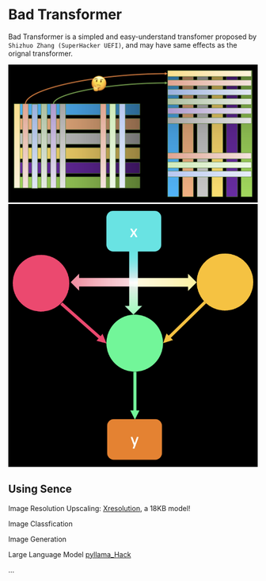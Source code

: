 # Bad Transformer

Bad Transformer is a simpled and easy-understand transfomer proposed by ```Shizhuo Zhang (SuperHacker UEFI)```, and may have same effects as the orignal transformer.

![Figure of Struct](figure_NLP.png)
![Figure of Struct](figure.png)

## Using Sence

Image Resolution Upscaling: [Xresolution](https://github.com/UEFI-code/Xresolution), a 18KB model!

Image Classfication

Image Generation

Large Language Model [pyllama_Hack](https://github.com/UEFI-code/pyllama_Hack)

...